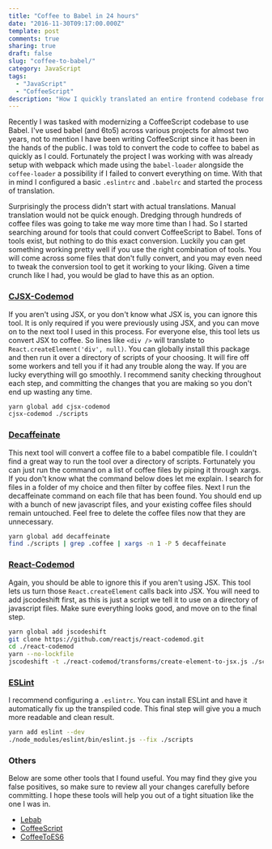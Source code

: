 ```yaml
---
title: "Coffee to Babel in 24 hours"
date: "2016-11-30T09:17:00.000Z"
template: post
comments: true
sharing: true
draft: false
slug: "coffee-to-babel/"
category: JavaScript
tags:
  - "JavaScript"
  - "CoffeeScript"
description: "How I quickly translated an entire frontend codebase from coffee to babel."
---
```


Recently I was tasked with modernizing a CoffeeScript codebase to use Babel. I've used babel (and 6to5) across various projects for almost two years, not to mention I have been writing CoffeeScript since it has been in the hands of the public. I was told to convert the code to coffee to babel as quickly as I could. Fortunately the project I was working with was already setup with webpack which made using the `babel-loader` alongside the `coffee-loader` a possibility if I failed to convert everything on time. With that in mind I configured a basic `.eslintrc` and `.babelrc` and started the process of translation.

Surprisingly the process didn't start with actual translations. Manual translation would not be quick enough. Dredging through hundreds of coffee files was going to take me way more time than I had. So I started searching around for tools that could convert CoffeeScript to Babel. Tons of tools exist, but nothing to do this exact conversion. Luckily you can get something working pretty well if you use the right combination of tools. You will come across some files that don't fully convert, and you may even need to tweak the conversion tool to get it working to your liking. Given a time crunch like I had, you would be glad to have this as an option.

### [CJSX-Codemod](https://github.com/jsdf/cjsx-codemod)

If you aren't using JSX, or you don't know what JSX is, you can ignore this tool. It is only required if you were previously using JSX, and you can move on to the next tool I used in this process. For everyone else, this tool lets us convert JSX to coffee. So lines like `<div />` will translate to `React.createElement('div', null)`. You can globally install this package and then run it over a directory of scripts of your choosing. It will fire off some workers and tell you if it had any trouble along the way. If you are lucky everything will go smoothly. I recommend sanity checking throughout each step, and committing the changes that you are making so you don't end up wasting any time.

```bash
yarn global add cjsx-codemod
cjsx-codemod ./scripts
```

### [Decaffeinate](https://github.com/decaffeinate/decaffeinate)

This next tool will convert a coffee file to a babel compatible file. I couldn't find a great way to run the tool over a directory of scripts. Fortunately you can just run the command on a list of coffee files by piping it through xargs. If you don't know what the command below does let me explain. I search for files in a folder of my choice and then filter by coffee files. Next I run the decaffeinate command on each file that has been found. You should end up with a bunch of new javascript files, and your existing coffee files should remain untouched. Feel free to delete the coffee files now that they are unnecessary.

```bash
yarn global add decaffeinate
find ./scripts | grep .coffee | xargs -n 1 -P 5 decaffeinate
```

### [React-Codemod](https://github.com/reactjs/react-codemod)

Again, you should be able to ignore this if you aren't using JSX. This tool lets us turn those `React.createElement` calls back into JSX. You will need to add jscodeshift first, as this is just a script we tell it to use on a directory of javascript files. Make sure everything looks good, and move on to the final step.

```bash
yarn global add jscodeshift
git clone https://github.com/reactjs/react-codemod.git
cd ./react-codemod
yarn --no-lockfile
jscodeshift -t ./react-codemod/transforms/create-element-to-jsx.js ./scripts --no-explicit-require
```

### [ESLint](https://github.com/eslint/eslint)

I recommend configuring a `.eslintrc`. You can install ESLint and have it automatically fix up the transpiled code. This final step will give you a much more readable and clean result.

```bash
yarn add eslint --dev
./node_modules/eslint/bin/eslint.js --fix ./scripts
```

### Others

Below are some other tools that I found useful. You may find they give you false positives, so make sure to review all your changes carefully before committing. I hope these tools will help you out of a tight situation like the one I was in.

* [Lebab](https://github.com/lebab/lebab)
* [CoffeeScript](http://coffeescript.org/#usage)
* [CoffeeToES6](https://github.com/kriszyp/coffeetoes6)
